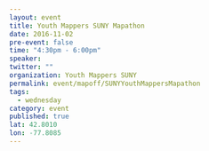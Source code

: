 ```yaml
---
layout: event
title: Youth Mappers SUNY Mapathon
date: 2016-11-02
pre-event: false
time: "4:30pm - 6:00pm"
speaker: 
twitter: ""
organization: Youth Mappers SUNY
permalink: event/mapoff/SUNYYouthMappersMapathon
tags: 
  - wednesday
category: event
published: true
lat: 42.8010
lon: -77.8085
---
```




